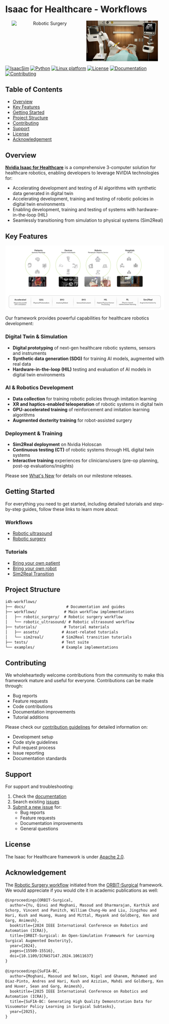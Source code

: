 # Isaac for Healthcare - Workflows

<p align="center" style="display: flex; justify-content: center; gap: 10px;">
  <img src="./docs/source/surgery.png" alt="Robotic Surgery" style="width: 45%; height: auto; aspect-ratio: 16/9; object-fit: cover;" />
  <img src="./docs/source/ultrasound.jpg" alt="Robotic Ultrasound" style="width: 45%; height: auto; aspect-ratio: 16/9; object-fit: cover;" />
</p>

[![IsaacSim](https://img.shields.io/badge/IsaacSim-4.5.0-silver.svg)](https://docs.isaacsim.omniverse.nvidia.com/4.5.0/index.html)
[![Python](https://img.shields.io/badge/python-3.10-blue.svg)](https://docs.python.org/3/whatsnew/3.10.html)
[![Linux platform](https://img.shields.io/badge/platform-linux--64-orange.svg)](https://releases.ubuntu.com/22.04/)
[![License](https://img.shields.io/badge/license-Apache--2.0-yellow.svg)](https://opensource.org/license/apache-2-0)
[![Documentation](https://img.shields.io/badge/docs-latest-brightgreen.svg)](https://github.com/isaac-for-healthcare/i4h-workflows/tree/main/docs)
[![Contributing](https://img.shields.io/badge/contributions-welcome-brightgreen.svg)](./CONTRIBUTING.md)

## Table of Contents
- [Overview](#overview)
- [Key Features](#key-features)
- [Getting Started](#getting-started)
- [Project Structure](#project-structure)
- [Contributing](#contributing)
- [Support](#support)
- [License](#license)
- [Acknowledgement](#acknowledgement)

## Overview

**[Nvidia Isaac for Healthcare](https://github.com/isaac-for-healthcare)** is a comprehensive 3-computer solution for healthcare robotics, enabling developers to leverage NVIDIA technologies for:

- Accelerating development and testing of AI algorithms with synthetic data generated in digital twin
- Accelerating development, training and testing of robotic policies in digital twin environments
- Enabling development, training and testing of systems with hardware-in-the-loop (HIL)
- Seamlessly transitioning from simulation to physical systems (Sim2Real)

## Key Features

![Key features](./docs/source/key_features.jpg)

Our framework provides powerful capabilities for healthcare robotics development:

### Digital Twin & Simulation
- **Digital prototyping** of next-gen healthcare robotic systems, sensors and instruments
- **Synthetic data generation (SDG)** for training AI models, augmented with real data
- **Hardware-in-the-loop (HIL)** testing and evaluation of AI models in digital twin environments

### AI & Robotics Development
- **Data collection** for training robotic policies through imitation learning
- **XR and haptics-enabled teleoperation** of robotic systems in digital twin
- **GPU-accelerated training** of reinforcement and imitation learning algorithms
- **Augmented dexterity training** for robot-assisted surgery

### Deployment & Training
- **Sim2Real deployment** on Nvidia Holoscan
- **Continuous testing (CT)** of robotic systems through HIL digital twin systems
- **Interactive training** experiences for clinicians/users (pre-op planning, post-op evaluations/insights)

Please see [What's New](./docs/source/whatsnew_0_1_0.md) for details on our milestone releases.

## Getting Started

For everything you need to get started, including detailed tutorials and step-by-step guides, follow these links to learn more about:

### Workflows
- [Robotic ultrasound](./workflows/robotic_ultrasound/README.md)
- [Robotic surgery](./workflows/robotic_surgery/README.md)

### Tutorials
- [Bring your own patient](./tutorials/assets/bring_your_own_patient/README.md)
- [Bring your own robot](./tutorials/assets/bring_your_own_robot)
- [Sim2Real Transition](./tutorials/sim2real/README.md)

## Project Structure

```
i4h-workflows/
├── docs/                  # Documentation and guides
├── workflows/            # Main workflow implementations
│   ├── robotic_surgery/  # Robotic surgery workflow
│   └── robotic_ultrasound/ # Robotic ultrasound workflow
├── tutorials/            # Tutorial materials
│   ├── assets/          # Asset-related tutorials
│   └── sim2real/        # Sim2Real transition tutorials
├── tests/               # Test suite
└── examples/            # Example implementations
```

## Contributing

We wholeheartedly welcome contributions from the community to make this framework mature and useful for everyone. Contributions can be made through:

- Bug reports
- Feature requests
- Code contributions
- Documentation improvements
- Tutorial additions

Please check our [contribution guidelines](./CONTRIBUTING.md) for detailed information on:
- Development setup
- Code style guidelines
- Pull request process
- Issue reporting
- Documentation standards

## Support

For support and troubleshooting:

1. Check the [documentation](https://github.com/isaac-for-healthcare/i4h-workflows/tree/main/docs)
2. Search existing [issues](https://github.com/isaac-for-healthcare/i4h-workflows/issues)
3. [Submit a new issue](https://github.com/isaac-for-healthcare/i4h-workflows/issues/new) for:
   - Bug reports
   - Feature requests
   - Documentation improvements
   - General questions

## License

The Isaac for Healthcare framework is under [Apache 2.0](./LICENSE).

## Acknowledgement

The [Robotic Surgery workflow](./workflows/robotic_surgery/) initiated from the [ORBIT-Surgical](https://orbit-surgical.github.io/) framework. We would appreciate if you would cite it in academic publications as well:

```
@inproceedings{ORBIT-Surgical,
  author={Yu, Qinxi and Moghani, Masoud and Dharmarajan, Karthik and Schorp, Vincent and Panitch, William Chung-Ho and Liu, Jingzhou and Hari, Kush and Huang, Huang and Mittal, Mayank and Goldberg, Ken and Garg, Animesh},
  booktitle={2024 IEEE International Conference on Robotics and Automation (ICRA)},
  title={ORBIT-Surgical: An Open-Simulation Framework for Learning Surgical Augmented Dexterity},
  year={2024},
  pages={15509-15516},
  doi={10.1109/ICRA57147.2024.10611637}
}

@inproceedings{SuFIA-BC,
  author={Moghani, Masoud and Nelson, Nigel and Ghanem, Mohamed and Diaz-Pinto, Andres and Hari, Kush and Azizian, Mahdi and Goldberg, Ken and Huver, Sean and Garg, Animesh},
  booktitle={2025 IEEE International Conference on Robotics and Automation (ICRA)},
  title={SuFIA-BC: Generating High Quality Demonstration Data for Visuomotor Policy Learning in Surgical Subtasks},
  year={2025},
}
```
